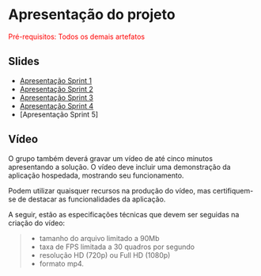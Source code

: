 # Apresentação do projeto

<span style="color:red">Pré-requisitos: Todos os demais artefatos</span>


## Slides

- [Apresentação Sprint 1](https://github.com/ICEI-PUC-Minas-PBE-ADS-SI/2025-1-p5-tias-ecoflowdbm/blob/main/presentation/AprensentacaoSprint1.pdf)
- [Apresentação Sprint 2](https://github.com/ICEI-PUC-Minas-PBE-ADS-SI/2025-1-p5-tias-ecoflowdbm/blob/main/presentation/AprensentacaoSprint2.pdf)
- [Apresentação Sprint 3](https://github.com/ICEI-PUC-Minas-PBE-ADS-SI/2025-1-p5-tias-ecoflowdbm/blob/main/presentation/Aprensenta%C3%A7%C3%A3oSprint3.pptx.pdf)
- [Apresentação Sprint 4](https://github.com/ICEI-PUC-Minas-PBE-ADS-SI/2025-1-p5-tias-ecoflowdbm/blob/main/presentation/Aprensenta%C3%A7%C3%A3o%20Sprint%204.pdf)
- [Apresentação Sprint 5]

## Vídeo

O grupo também deverá gravar um vídeo de até cinco minutos apresentando a solução. O vídeo deve incluir uma demonstração da aplicação hospedada, mostrando seu funcionamento.

Podem utilizar quaisquer recursos na produção do vídeo, mas certifiquem-se de destacar as funcionalidades da aplicação.

A seguir, estão as especificações técnicas que devem ser seguidas na criação do vídeo:

> - tamanho do arquivo limitado a 90Mb
> - taxa de FPS limitada a 30 quadros por segundo
> - resolução HD (720p) ou Full HD (1080p)
> - formato mp4.


